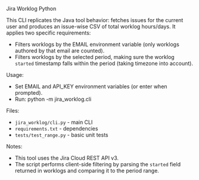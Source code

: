 Jira Worklog Python

This CLI replicates the Java tool behavior: fetches issues for the current user and produces an issue-wise CSV of total worklog hours/days. It applies two specific requirements:

- Filters worklogs by the EMAIL environment variable (only worklogs authored by that email are counted).
- Filters worklogs by the selected period, making sure the worklog `started` timestamp falls within the period (taking timezone into account).

Usage:

- Set EMAIL and API_KEY environment variables (or enter when prompted).
- Run: python -m jira_worklog.cli

Files:
- `jira_worklog/cli.py` - main CLI
- `requirements.txt` - dependencies
- `tests/test_range.py` - basic unit tests

Notes:
- This tool uses the Jira Cloud REST API v3.
- The script performs client-side filtering by parsing the `started` field returned in worklogs and comparing it to the period range.